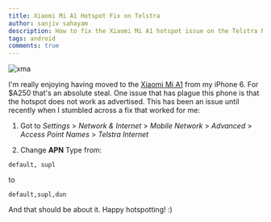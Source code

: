 ```yaml
---
title: Xiaomi Mi A1 Hotspot Fix on Telstra
author: sanjiv sahayam
description: How to fix the Xiaomi Mi A1 hotspot issue on the Telstra Network.
tags: android
comments: true
---
```


![xma](https://i01.appmifile.com/webfile/globalimg/zh/goods/mi_a1/kind-red.jpg)

I'm really enjoying having moved to the [Xiaomi Mi A1](https://www.mi.com/in/mi-a1) from my iPhone 6. For $A250 that's an absolute steal. One issue that has plague this phone is that the hotspot does not work as advertised. This has been an issue until recently when I stumbled across a fix that worked for me:

1. Got to _Settings_ > _Network & Internet_ > _Mobile Network_ > _Advanced_ > _Access Point Names_ > _Telstra Internet_

1. Change __APN__ Type from:

```{.terminal .scrollx}
default, supl
```

to

```{.terminal .scrollx}
default,supl,dun
```

And that should be about it. Happy hotspotting! :)